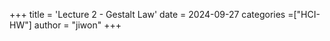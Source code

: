 +++
title = 'Lecture 2 - Gestalt Law'
date = 2024-09-27
categories =["HCI-HW"]
author = "jiwon"
+++
